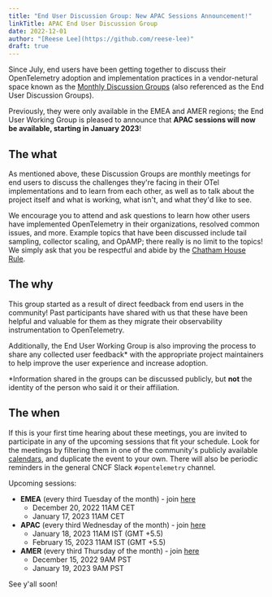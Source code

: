 ```yaml
---
title: "End User Discussion Group: New APAC Sessions Announcement!"
linkTitle: APAC End User Discussion Group
date: 2022-12-01
author: "[Reese Lee](https://github.com/reese-lee)"
draft: true 
---
```


Since July, end users have been getting together to discuss their OpenTelemetry 
adoption and implementation practices in a vendor-netural space known as the 
[Monthly Discussion Groups](/community/end-user/discussion-group/) 
(also referenced as the End User Discussion Groups). 

Previously, they were only available in the EMEA and AMER regions; the End User 
Working Group is pleased to announce that **APAC sessions will now be available, 
starting in January 2023**! 

## The what
As mentioned above, these Discussion Groups are monthly meetings for end users 
to discuss the challenges they're facing in their OTel implementations and to 
learn from each other, as well as to talk about the project itself and what is 
working, what isn't, and what they'd like to see. 

We encourage you to attend and ask questions to learn how other users have 
implemented OpenTelemetry in their organizations, resolved common issues, and 
more. Example topics that have been discussed include tail sampling, collector 
scaling, and OpAMP; there really is no limit to the topics! We simply ask that 
you be respectful and abide by the [Chatham House Rule](https://www.chathamhouse.org/about-us/chatham-house-rule#:~:text=The%20Rule%20reads%20as%20follows,other%20participant%2C%20may%20be%20revealed.).

## The why
This group started as a result of direct feedback from end users in the community! 
Past participants have shared with us that these have been helpful and valuable 
for them as they migrate their observability instrumentation to OpenTelemetry. 

Additionally, the End User Working Group is also improving the process to share 
any collected user feedback* with the appropriate project maintainers to help 
improve the user experience and increase adoption. 

*Information shared in the groups can be discussed publicly, but **not** the 
identity of the person who said it or their affiliation. 

## The when
If this is your first time hearing about these meetings, you are invited to 
participate in any of the upcoming sessions that fit your schedule. Look for 
the meetings by filtering them in one of the community's publicly available 
[calendars](https://github.com/open-telemetry/community#calendar), and duplicate 
the event to your own. There will also be periodic reminders in the general CNCF 
Slack `#opentelemetry` channel. 

Upcoming sessions:

* **EMEA** (every third Tuesday of the month) - join [here](https://us06web.zoom.us/j/85691064809?pwd=c0VCejh)
  * December 20, 2022 11AM CET
  * January 17, 2023 11AM CET
* **APAC** (every third Wednesday of the month) - join [here](https://us06web.zoom.us/j/82702918447?pwd=WllKc0hmdTNuelhFdlhMM1Q3TktSQT09)
  * January 18, 2023 11AM IST (GMT +5.5)
  * February 15, 2023 11AM IST (GMT +5.5)
* **AMER** (every third Thursday of the month) - join [here](https://us06web.zoom.us/j/87037874951?pwd=WGo3eUZpeWFZTlhJQXhJeXZhQmwvUT09)
  * December 15, 2022 9AM PST
  * January 19, 2023 9AM PST

See y'all soon! 
